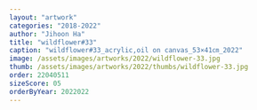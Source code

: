 ```yaml
---
layout: "artwork"
categories: "2018-2022"
author: "Jihoon Ha"
title: "wildflower#33"
caption: "wildflower#33_acrylic,oil on canvas_53×41㎝_2022"
image: /assets/images/artworks/2022/wildflower-33.jpg
thumb: /assets/images/artworks/2022/thumbs/wildflower-33.jpg
order: 22040511
sizeScore: 05
orderByYear: 2022022
---
```

